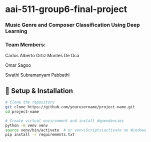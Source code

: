 # aai-511-group6-final-project

### Music Genre and Composer Classification Using Deep Learning 

### Team Members:

Carlos Alberto Ortiz Montes De Oca

Omar Sagoo

Swathi Subramanyam Pabbathi

## 🔧 Setup & Installation

```bash
# Clone the repository
git clone https://github.com/yourusername/project-name.git
cd project-name

# Create virtual environment and install dependencies
python -m venv venv
source venv/bin/activate  # or venv\Scripts\activate on Windows
pip install -r requirements.txt
